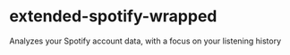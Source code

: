 # extended-spotify-wrapped
Analyzes your Spotify account data, with a focus on your listening history
